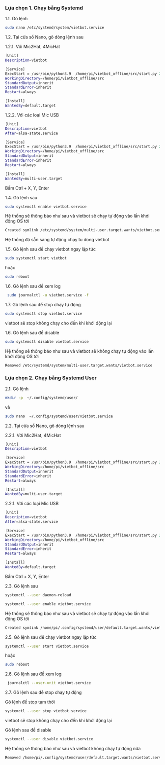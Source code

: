 ### Lựa chọn 1.  Chạy bằng Systemd

1.1. Gõ lệnh

```sh
sudo nano /etc/systemd/system/vietbot.service
```
1.2. Tại cửa sổ Nano, gõ dòng lệnh sau

1.2.1. Với Mic2Hat, 4MicHat

```sh
[Unit]
Description=vietbot

[Service]
ExecStart = /usr/bin/python3.9  /home/pi/vietbot_offline/src/start.py 2>/dev/null
WorkingDirectory=/home/pi/vietbot_offline/src
StandardOutput=inherit
StandardError=inherit
Restart=always

[Install]
WantedBy=default.target
```
1.2.2. Với các loại Mic USB

```sh
[Unit]
Description=vietbot
After=alsa-state.service

[Service]
ExecStart = /usr/bin/python3.9  /home/pi/vietbot_offline/src/start.py 2>/dev/null
WorkingDirectory=/home/pi/vietbot_offline/src
StandardOutput=inherit
StandardError=inherit
Restart=always

[Install]
WantedBy=multi-user.target
```
Bấm Ctrl + X, Y, Enter

1.4. Gõ lệnh sau

```sh
sudo systemctl enable vietbot.service
```
Hệ thống sẽ thông báo như sau và vietbot sẽ chạy tự động vào lần khởi động OS tới
```sh
Created symlink /etc/systemd/system/multi-user.target.wants/vietbot.service → /etc/systemd/system/vietbot.service.
```
Hệ thống đã sẵn sàng tự động chạy tu dong vietbot

1.5. Gõ lệnh sau để chạy vietbot ngay lập tức
```sh
sudo systemctl start vietbot
```
hoặc
```sh
sudo reboot
```
1.6. Gõ lệnh sau để xem log
```sh
 sudo journalctl -u vietbot.service -f
```
1.7. Gõ lệnh sau để stop chạy tự động 

```sh
sudo systemctl stop vietbot.service
```
vietbot sẽ stop không chạy cho đến khi khởi động lại

1.6. Gõ lệnh sau để disable

```sh
sudo systemctl disable vietbot.service
```
Hệ thống sẽ thông báo như sau và vietbot sẽ không chạy tự động vào lần khởi động OS tới
```sh
Removed /etc/systemd/system/multi-user.target.wants/vietbot.service
```

### Lựa chọn 2.  Chạy bằng Systemd User

2.1. Gõ lệnh

```sh
mkdir -p  ~/.config/systemd/user/
```
và 
```sh
sudo nano  ~/.config/systemd/user/vietbot.service
```
2.2. Tại cửa sổ Nano, gõ dòng lệnh sau

2.2.1. Với Mic2Hat, 4MicHat

```sh
[Unit]
Description=vietbot

[Service]
ExecStart = /usr/bin/python3.9  /home/pi/vietbot_offline/src/start.py 2>/dev/null
WorkingDirectory=/home/pi/vietbot_offline/src
StandardOutput=inherit
StandardError=inherit
Restart=always

[Install]
WantedBy=multi-user.target
```
2.2.1. Với các loại Mic USB

```sh
[Unit]
Description=vietbot
After=alsa-state.service

[Service]
ExecStart = /usr/bin/python3.9  /home/pi/vietbot_offline/src/start.py 2>/dev/null
WorkingDirectory=/home/pi/vietbot_offline/src
StandardOutput=inherit
StandardError=inherit
Restart=always

[Install]
WantedBy=default.target
```

Bấm Ctrl + X, Y, Enter

2.3. Gõ lệnh sau

```sh
systemctl --user daemon-reload
```
```sh
systemctl --user enable vietbot.service
```
Hệ thống sẽ thông báo như sau và vietbot sẽ chạy tự động vào lần khởi động OS tới

```sh
Created symlink /home/pi/.config/systemd/user/default.target.wants/vietbot.service → /home/pi/.config/systemd/user/vietbot.service.
```

2.5. Gõ lệnh sau để chạy vietbot ngay lập tức
```sh
systemctl --user start vietbot.service
```
hoặc
```sh
sudo reboot
```
2.6. Gõ lệnh sau để xem log

```sh
 journalctl --user-unit vietbot.service 
```
2.7. Gõ lệnh sau để stop chạy tự động 

Gõ lệnh để stop tạm thời

```sh
systemctl --user stop vietbot.service
```
vietbot sẽ stop không chạy cho đến khi khởi động lại

Gõ lệnh sau để disable

```sh
systemctl --user disable vietbot.service
```
Hệ thống sẽ thông báo như sau và vietbot không chạy tự động nữa
```sh
Removed /home/pi/.config/systemd/user/default.target.wants/vietbot.service.
```
